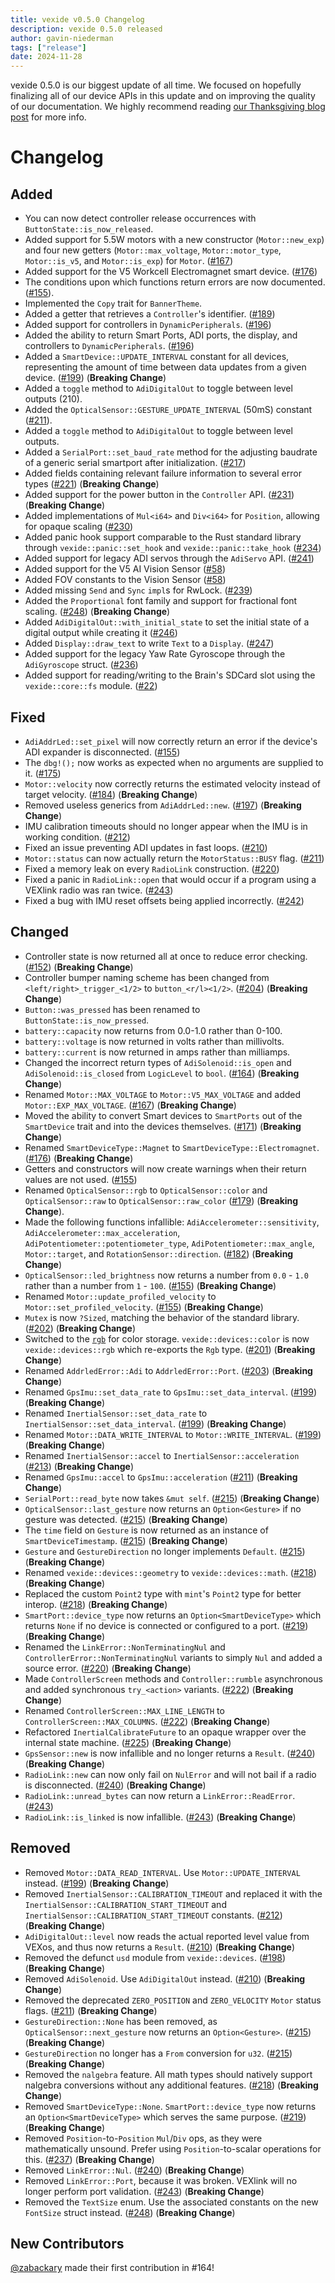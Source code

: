 ```yaml
---
title: vexide v0.5.0 Changelog
description: vexide 0.5.0 released
author: gavin-niederman
tags: ["release"]
date: 2024-11-28
---
```


vexide 0.5.0 is our biggest update of all time. We focused on hopefully finalizing all of our device APIs in this update and on improving the quality of our documentation.
We highly recommend reading [our Thanksgiving blog post](/blog/posts/thanksgiving-update-24/) for more info.

# Changelog

## Added

- You can now detect controller release occurrences with `ButtonState::is_now_released`.
- Added support for 5.5W motors with a new constructor (`Motor::new_exp`) and four new getters (`Motor::max_voltage`, `Motor::motor_type`, `Motor::is_v5`, and `Motor::is_exp`) for `Motor`. ([#167](https://github.com/vexide/vexide/pull/167))
- Added support for the V5 Workcell Electromagnet smart device. ([#176](https://github.com/vexide/vexide/pull/176))
- The conditions upon which functions return errors are now documented. ([#155](https://github.com/vexide/vexide/pull/155)).
- Implemented the `Copy` trait for `BannerTheme`.
- Added a getter that retrieves a `Controller`'s identifier. ([#189](https://github.com/vexide/vexide/pull/189))
- Added support for controllers in `DynamicPeripherals`. ([#196](https://github.com/vexide/vexide/pull/196))
- Added the ability to return Smart Ports, ADI ports, the display, and controllers to `DynamicPeripherals`. ([#196](https://github.com/vexide/vexide/pull/196))
- Added a `SmartDevice::UPDATE_INTERVAL` constant for all devices, representing the amount of time between data updates from a given device. ([#199](https://github.com/vexide/vexide/pull/199)) (**Breaking Change**)
- Added a `toggle` method to `AdiDigitalOut` to toggle between level outputs (210).
- Added the `OpticalSensor::GESTURE_UPDATE_INTERVAL` (50mS) constant ([#211](https://github.com/vexide/vexide/pull/211)).
- Added a `toggle` method to `AdiDigitalOut` to toggle between level outputs.
- Added a `SerialPort::set_baud_rate` method for the adjusting baudrate of a generic serial smartport after initialization. ([#217](https://github.com/vexide/vexide/pull/217))
- Added fields containing relevant failure information to several error types ([#221](https://github.com/vexide/vexide/pull/221)) (**Breaking Change**)
- Added support for the power button in the `Controller` API. ([#231](https://github.com/vexide/vexide/pull/231)) (**Breaking Change**)
- Added implementations of `Mul<i64>` and `Div<i64>` for `Position`, allowing
  for opaque scaling ([#230](https://github.com/vexide/vexide/pull/230))
- Added panic hook support comparable to the Rust standard library through `vexide::panic::set_hook` and `vexide::panic::take_hook` ([#234](https://github.com/vexide/vexide/pull/234))
- Added support for legacy ADI servos through the `AdiServo` API. ([#241](https://github.com/vexide/vexide/pull/241))
- Added support for the V5 AI Vision Sensor ([#58](https://github.com/vexide/vexide/pull/58))
- Added FOV constants to the Vision Sensor ([#58](https://github.com/vexide/vexide/pull/58))
- Added missing `Send` and `Sync` `impl`s for RwLock. ([#239](https://github.com/vexide/vexide/pull/239))
- Added the `Proportional` font family and support for fractional font scaling. ([#248](https://github.com/vexide/vexide/pull/248)) (**Breaking Change**)
- Added `AdiDigitalOut::with_initial_state` to set the initial state of a digital output while creating it ([#246](https://github.com/vexide/vexide/pull/246))
- Added `Display::draw_text` to write `Text` to a `Display`. ([#247](https://github.com/vexide/vexide/pull/247))
- Added support for the legacy Yaw Rate Gyroscope through the `AdiGyroscope` struct. ([#236](https://github.com/vexide/vexide/pull/236))
- Added support for reading/writing to the Brain's SDCard slot using the `vexide::core::fs` module. ([#22](https://github.com/vexide/vexide/pull/22))

## Fixed

- `AdiAddrLed::set_pixel` will now correctly return an error if the device's ADI expander is disconnected. ([#155](https://github.com/vexide/vexide/pull/155))
- The `dbg!();` now works as expected when no arguments are supplied to it. ([#175](https://github.com/vexide/vexide/pull/175))
- `Motor::velocity` now correctly returns the estimated velocity instead of target velocity. ([#184](https://github.com/vexide/vexide/pull/184)) (**Breaking Change**)
- Removed useless generics from `AdiAddrLed::new`. ([#197](https://github.com/vexide/vexide/pull/197)) (**Breaking Change**)
- IMU calibration timeouts should no longer appear when the IMU is in working condition. ([#212](https://github.com/vexide/vexide/pull/212))
- Fixed an issue preventing ADI updates in fast loops. ([#210](https://github.com/vexide/vexide/pull/210))
- `Motor::status` can now actually return the `MotorStatus::BUSY` flag. ([#211](https://github.com/vexide/vexide/pull/211))
- Fixed a memory leak on every `RadioLink` construction. ([#220](https://github.com/vexide/vexide/pull/220))
- Fixed a panic in `RadioLink::open` that would occur if a program using a VEXlink radio was ran twice. ([#243](https://github.com/vexide/vexide/pull/243))
- Fixed a bug with IMU reset offsets being applied incorrectly. ([#242](https://github.com/vexide/vexide/pull/242))

## Changed

- Controller state is now returned all at once to reduce error checking. ([#152](https://github.com/vexide/vexide/pull/152)) (**Breaking Change**)
- Controller bumper naming scheme has been changed from `<left/right>_trigger_<1/2>` to `button_<r/l><1/2>`. ([#204](https://github.com/vexide/vexide/pull/204)) (**Breaking Change**)
- `Button::was_pressed` has been renamed to `ButtonState::is_now_pressed`.
- `battery::capacity` now returns from 0.0-1.0 rather than 0-100.
- `battery::voltage` is now returned in volts rather than millivolts.
- `battery::current` is now returned in amps rather than milliamps.
- Changed the incorrect return types of `AdiSolenoid::is_open` and `AdiSolenoid::is_closed` from `LogicLevel` to `bool`. ([#164](https://github.com/vexide/vexide/pull/164)) (**Breaking Change**)
- Renamed `Motor::MAX_VOLTAGE` to `Motor::V5_MAX_VOLTAGE` and added `Motor::EXP_MAX_VOLTAGE`. ([#167](https://github.com/vexide/vexide/pull/167)) (**Breaking Change**)
- Moved the ability to convert Smart devices to `SmartPorts` out of the `SmartDevice` trait and into the devices themselves. ([#171](https://github.com/vexide/vexide/pull/171)) (**Breaking Change**)
- Renamed `SmartDeviceType::Magnet` to `SmartDeviceType::Electromagnet`. ([#176](https://github.com/vexide/vexide/pull/176)) (**Breaking Change**)
- Getters and constructors will now create warnings when their return values are not used. ([#155](https://github.com/vexide/vexide/pull/155))
- Renamed `OpticalSensor::rgb` to `OpticalSensor::color` and `OpticalSensor::raw` to `OpticalSensor::raw_color` ([#179](https://github.com/vexide/vexide/pull/179)) (**Breaking Change**).
- Made the following functions infallible: `AdiAccelerometer::sensitivity`, `AdiAccelerometer::max_acceleration`, `AdiPotentiometer::potentiometer_type`, `AdiPotentiometer::max_angle`, `Motor::target`, and `RotationSensor::direction`. ([#182](https://github.com/vexide/vexide/pull/182)) (**Breaking Change**)
- `OpticalSensor::led_brightness` now returns a number from `0.0` - `1.0` rather than a number from `1` - `100`. ([#155](https://github.com/vexide/vexide/pull/155)) (**Breaking Change**)
- Renamed `Motor::update_profiled_velocity` to `Motor::set_profiled_velocity`. ([#155](https://github.com/vexide/vexide/pull/155)) (**Breaking Change**)
- `Mutex` is now `?Sized`, matching the behavior of the standard library. ([#202](https://github.com/vexide/vexide/pull/202)) (**Breaking Change**)
- Switched to the [`rgb`](https://crates.io/crates/rgb) for color storage. `vexide::devices::color` is now `vexide::devices::rgb` which re-exports the `Rgb` type. ([#201](https://github.com/vexide/vexide/pull/201)) (**Breaking Change**)
- Renamed `AddrledError::Adi` to `AddrledError::Port`. ([#203](https://github.com/vexide/vexide/pull/203)) (**Breaking Change**)
- Renamed `GpsImu::set_data_rate` to `GpsImu::set_data_interval`. ([#199](https://github.com/vexide/vexide/pull/199)) (**Breaking Change**)
- Renamed `InertialSensor::set_data_rate` to `InertialSensor::set_data_interval`. ([#199](https://github.com/vexide/vexide/pull/199)) (**Breaking Change**)
- Renamed `Motor::DATA_WRITE_INTERVAL` to `Motor::WRITE_INTERVAL`. ([#199](https://github.com/vexide/vexide/pull/199)) (**Breaking Change**)
- Renamed `InertialSensor::accel` to `InertialSensor::acceleration` ([#213](https://github.com/vexide/vexide/pull/213)) (**Breaking Change**)
- Renamed `GpsImu::accel` to `GpsImu::acceleration` ([#211](https://github.com/vexide/vexide/pull/211)) (**Breaking Change**)
- `SerialPort::read_byte` now takes `&mut self`. ([#215](https://github.com/vexide/vexide/pull/215)) (**Breaking Change**)
- `OpticalSensor::last_gesture` now returns an `Option<Gesture>` if no gesture was detected. ([#215](https://github.com/vexide/vexide/pull/215)) (**Breaking Change**)
- The `time` field on `Gesture` is now returned as an instance of `SmartDeviceTimestamp`. ([#215](https://github.com/vexide/vexide/pull/215)) (**Breaking Change**)
- `Gesture` and `GestureDirection` no longer implements `Default`. ([#215](https://github.com/vexide/vexide/pull/215)) (**Breaking Change**)
- Renamed `vexide::devices::geometry` to `vexide::devices::math`. ([#218](https://github.com/vexide/vexide/pull/218)) (**Breaking Change**)
- Replaced the custom `Point2` type with `mint`'s `Point2` type for better interop. ([#218](https://github.com/vexide/vexide/pull/218)) (**Breaking Change**)
- `SmartPort::device_type` now returns an `Option<SmartDeviceType>` which returns `None` if no device is connected or configured to a port. ([#219](https://github.com/vexide/vexide/pull/219)) (**Breaking Change**)
- Renamed the `LinkError::NonTerminatingNul` and `ControllerError::NonTerminatingNul` variants to simply `Nul` and added a source error. ([#220](https://github.com/vexide/vexide/pull/220)) (**Breaking Change**)
- Made `ControllerScreen` methods and `Controller::rumble` asynchronous and added synchronous `try_<action>` variants. ([#222](https://github.com/vexide/vexide/pull/222)) (**Breaking Change**)
- Renamed `ControllerScreen::MAX_LINE_LENGTH` to `ControllerScreen::MAX_COLUMNS`. ([#222](https://github.com/vexide/vexide/pull/222)) (**Breaking Change**)
- Refactored `InertialCalibrateFuture` to an opaque wrapper over the internal state machine. ([#225](https://github.com/vexide/vexide/pull/225)) (**Breaking Change**)
- `GpsSensor::new` is now infallible and no longer returns a `Result`. ([#240](https://github.com/vexide/vexide/pull/240)) (**Breaking Change**)
- `RadioLink::new` can now only fail on `NulError` and will not bail if a radio is disconnected. ([#240](https://github.com/vexide/vexide/pull/240)) (**Breaking Change**)
- `RadioLink::unread_bytes` can now return a `LinkError::ReadError`. ([#243](https://github.com/vexide/vexide/pull/243))
- `RadioLink::is_linked` is now infallible. ([#243](https://github.com/vexide/vexide/pull/243)) (**Breaking Change**)

## Removed

- Removed `Motor::DATA_READ_INTERVAL`. Use `Motor::UPDATE_INTERVAL` instead. ([#199](https://github.com/vexide/vexide/pull/199)) (**Breaking Change**)
- Removed `InertialSensor::CALIBRATION_TIMEOUT` and replaced it with the `InertialSensor::CALIBRATION_START_TIMEOUT` and `InertialSensor::CALIBRATION_START_TIMEOUT` constants. ([#212](https://github.com/vexide/vexide/pull/212)) (**Breaking Change**)
- `AdiDigitalOut::level` now reads the actual reported level value from VEXos, and thus now returns a `Result`. ([#210](https://github.com/vexide/vexide/pull/210)) (**Breaking Change**)
- Removed the defunct `usd` module from `vexide::devices`. ([#198](https://github.com/vexide/vexide/pull/198)) (**Breaking Change**)
- Removed `AdiSolenoid`. Use `AdiDigitalOut` instead. ([#210](https://github.com/vexide/vexide/pull/210)) (**Breaking Change**)
- Removed the deprecated `ZERO_POSITION` and `ZERO_VELOCITY` `Motor` status flags. ([#211](https://github.com/vexide/vexide/pull/211)) (**Breaking Change**)
- `GestureDirection::None` has been removed, as `OpticalSensor::next_gesture` now returns an `Option<Gesture>`. ([#215](https://github.com/vexide/vexide/pull/215)) (**Breaking Change**)
- `GestureDirection` no longer has a `From` conversion for `u32`. ([#215](https://github.com/vexide/vexide/pull/215)) (**Breaking Change**)
- Removed the `nalgebra` feature. All math types should natively support nalgebra conversions without any additional features. ([#218](https://github.com/vexide/vexide/pull/218)) (**Breaking Change**)
- Removed `SmartDeviceType::None`. `SmartPort::device_type` now returns an `Option<SmartDeviceType>` which serves the same purpose. ([#219](https://github.com/vexide/vexide/pull/219)) (**Breaking Change**)
- Removed `Position`-to-`Position` `Mul`/`Div` ops, as they were mathematically unsound. Prefer using `Position`-to-scalar operations for this. ([#237](https://github.com/vexide/vexide/pull/237)) (**Breaking Change**)
- Removed `LinkError::Nul`. ([#240](https://github.com/vexide/vexide/pull/240)) (**Breaking Change**)
- Removed `LinkError::Port`, because it was broken. VEXlink will no longer perform port validation. ([#243](https://github.com/vexide/vexide/pull/243)) (**Breaking Change**)
- Removed the `TextSize` enum. Use the associated constants on the new `FontSize` struct instead. ([#248](https://github.com/vexide/vexide/pull/248)) (**Breaking Change**)

## New Contributors

[@zabackary](https://github.com/zabackary) made their first contribution in #164!
